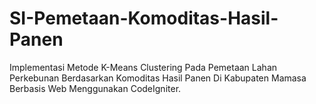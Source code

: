 # SI-Pemetaan-Komoditas-Hasil-Panen
Implementasi Metode K-Means Clustering Pada Pemetaan Lahan Perkebunan Berdasarkan Komoditas Hasil Panen Di Kabupaten Mamasa Berbasis Web Menggunakan CodeIgniter.

